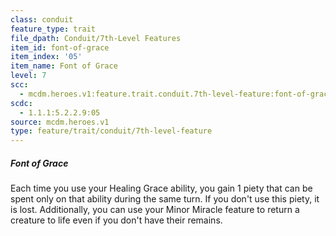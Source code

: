 ```yaml
---
class: conduit
feature_type: trait
file_dpath: Conduit/7th-Level Features
item_id: font-of-grace
item_index: '05'
item_name: Font of Grace
level: 7
scc:
  - mcdm.heroes.v1:feature.trait.conduit.7th-level-feature:font-of-grace
scdc:
  - 1.1.1:5.2.2.9:05
source: mcdm.heroes.v1
type: feature/trait/conduit/7th-level-feature
---
```


##### Font of Grace

Each time you use your Healing Grace ability, you gain 1 piety that can be spent only on that ability during the same turn. If you don't use this piety, it is lost. Additionally, you can use your Minor Miracle feature to return a creature to life even if you don't have their remains.
